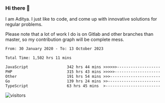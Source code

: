 ### Hi there 👋

I am Aditya. I just like to code, and come up with innovative solutions for regular problems.

Please note that a lot of work I do is on Gitlab and other branches than master, so my contribution graph will be complete mess.

<!--START_SECTION:waka-->

```txt
From: 30 January 2020 - To: 13 October 2023

Total Time: 1,502 hrs 11 mins

JavaScript                 342 hrs 44 mins >>>>>>-------------------   22.82 %
PHP                        315 hrs 43 mins >>>>>--------------------   21.02 %
Other                      191 hrs 54 mins >>>----------------------   12.77 %
Go                         139 hrs 24 mins >>-----------------------   09.28 %
TypeScript                 63 hrs 45 mins  >------------------------   04.24 %
```

<!--END_SECTION:waka-->

![visitors](https://visitor-badge.glitch.me/badge?page_id=BrainBuzzer.visitor-badge&left_color=green&right_color=red)
